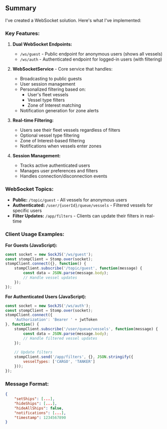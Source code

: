 ## Summary

I've created a WebSocket solution. Here's what I've implemented:

### **Key Features:**

1. **Dual WebSocket Endpoints:**
   - `/ws/guest` - Public endpoint for anonymous users (shows all vessels)
   - `/ws/auth` - Authenticated endpoint for logged-in users (with filtering)

2. **WebSocketService** - Core service that handles:
   - Broadcasting to public guests
   - User session management
   - Personalized filtering based on:
     - User's fleet vessels
     - Vessel type filters
     - Zone of Interest matching
   - Notification generation for zone alerts

3. **Real-time Filtering:**
   - Users see their fleet vessels regardless of filters
   - Optional vessel type filtering
   - Zone of Interest-based filtering
   - Notifications when vessels enter zones

4. **Session Management:**
   - Tracks active authenticated users
   - Manages user preferences and filters
   - Handles connection/disconnection events

### **WebSocket Topics:**

- **Public:** `/topic/guest` - All vessels for anonymous users
- **Authenticated:** `/user/{userId}/queue/vessels` - Filtered vessels for specific users
- **Filter Updates:** `/app/filters` - Clients can update their filters in real-time

### **Client Usage Examples:**

**For Guests (JavaScript):**
```javascript
const socket = new SockJS('/ws/guest');
const stompClient = Stomp.over(socket);
stompClient.connect({}, function() {
    stompClient.subscribe('/topic/guest', function(message) {
        const data = JSON.parse(message.body);
        // Handle vessel updates
    });
});
```

**For Authenticated Users (JavaScript):**
```javascript
const socket = new SockJS('/ws/auth');
const stompClient = Stomp.over(socket);
stompClient.connect({
    'Authorization': 'Bearer ' + jwtToken
}, function() {
    stompClient.subscribe('/user/queue/vessels', function(message) {
        const data = JSON.parse(message.body);
        // Handle filtered vessel updates
    });
    
    // Update filters
    stompClient.send('/app/filters', {}, JSON.stringify({
        vesselTypes: ['CARGO', 'TANKER']
    }));
});
```

### **Message Format:**
```json
{
    "setShips": [...],
    "hideShips": [...],
    "hideAllShips": false,
    "notifications": [...],
    "timestamp": 1234567890
}
```

